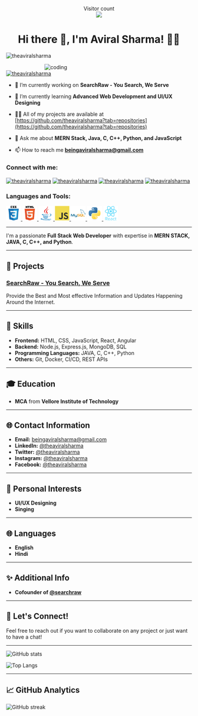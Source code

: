 <p align="center"> 
  Visitor count<br>
  <img src="https://profile-counter.glitch.me/theaviralsharma/count.svg" />
</p>

<h1 align="center"> Hi there 👋, I'm Aviral Sharma! 👨‍💻</h1>

<p align="left"> <img src="https://komarev.com/ghpvc/?username=theaviralsharma&label=Profile%20views&color=0e75b6&style=flat" alt="theaviralsharma" /> </p>

<img align="right" alt="coding" width="400" src="https://user-images.githubusercontent.com/46869388/89207039-b899e600-d5d7-11ea-90d0-c894383d35b4.gif">

<p align="left"> <a href="https://www.linkedin.com/in/theaviralsharma/" target="blank"><img src="https://img.shields.io/twitter/follow/theaviralsharma?logo=twitter&style=for-the-badge" alt="theaviralsharma" /></a> </p>

- 🔭 I’m currently working on **SearchRaw - You Search, We Serve**

- 🌱 I’m currently learning **Advanced Web Development and UI/UX Designing**

- 👨‍💻 All of my projects are available at [https://github.com/theaviralsharma?tab=repositories](https://github.com/theaviralsharma?tab=repositories)

- 💬 Ask me about **MERN Stack, Java, C, C++, Python, and JavaScript**

- 📫 How to reach me **beingaviralsharma@gmail.com**

<h3 align="left">Connect with me:</h3>
<p align="left">
<a href="https://twitter.com/theaviralsharma" target="blank"><img align="center" src="https://raw.githubusercontent.com/rahuldkjain/github-profile-readme-generator/master/src/images/icons/Social/twitter.svg" alt="theaviralsharma" height="30" width="40" /></a>
<a href="https://linkedin.com/in/theaviralsharma" target="blank"><img align="center" src="https://raw.githubusercontent.com/rahuldkjain/github-profile-readme-generator/master/src/images/icons/Social/linked-in-alt.svg" alt="theaviralsharma" height="30" width="40" /></a>
<a href="https://instagram.com/theaviralsharma" target="blank"><img align="center" src="https://raw.githubusercontent.com/rahuldkjain/github-profile-readme-generator/master/src/images/icons/Social/instagram.svg" alt="theaviralsharma" height="30" width="40" /></a>
<a href="https://www.facebook.com/theaviralsharma" target="blank"><img align="center" src="https://raw.githubusercontent.com/rahuldkjain/github-profile-readme-generator/master/src/images/icons/Social/facebook.svg" alt="theaviralsharma" height="30" width="40" /></a>
</p>

<h3 align="left">Languages and Tools:</h3>
<p align="left"> 
  <a href="https://www.w3schools.com/css/" target="_blank" rel="noreferrer"> 
    <img src="https://raw.githubusercontent.com/devicons/devicon/master/icons/css3/css3-original-wordmark.svg" alt="css3" width="40" height="40"/> 
  </a> 
  <a href="https://www.w3.org/html/" target="_blank" rel="noreferrer"> 
    <img src="https://raw.githubusercontent.com/devicons/devicon/master/icons/html5/html5-original-wordmark.svg" alt="html5" width="40" height="40"/> 
  </a> 
  <a href="https://www.java.com" target="_blank" rel="noreferrer"> 
    <img src="https://raw.githubusercontent.com/devicons/devicon/master/icons/java/java-original.svg" alt="java" width="40" height="40"/> 
  </a> 
  <a href="https://developer.mozilla.org/en-US/docs/Web/JavaScript" target="_blank" rel="noreferrer"> 
    <img src="https://raw.githubusercontent.com/devicons/devicon/master/icons/javascript/javascript-original.svg" alt="javascript" width="40" height="40"/> 
  </a> 
  <a href="https://www.mysql.com/" target="_blank" rel="noreferrer"> 
    <img src="https://raw.githubusercontent.com/devicons/devicon/master/icons/mysql/mysql-original-wordmark.svg" alt="mysql" width="40" height="40"/> 
  </a> 
  <a href="https://www.python.org" target="_blank" rel="noreferrer"> 
    <img src="https://raw.githubusercontent.com/devicons/devicon/master/icons/python/python-original.svg" alt="python" width="40" height="40"/> 
  </a> 
  <a href="https://reactjs.org/" target="_blank" rel="noreferrer"> 
    <img src="https://raw.githubusercontent.com/devicons/devicon/master/icons/react/react-original-wordmark.svg" alt="react" width="40" height="40"/> 
  </a> 
</p>


---

I'm a passionate **Full Stack Web Developer** with expertise in **MERN STACK, JAVA, C, C++, and Python**.

---

## 🔭 Projects
### [SearchRaw - You Search, We Serve](#)
Provide the Best and Most effective Information and Updates Happening Around the Internet.

---

## 🌟 Skills
- **Frontend:** HTML, CSS, JavaScript, React, Angular
- **Backend:** Node.js, Express.js, MongoDB, SQL
- **Programming Languages:** JAVA, C, C++, Python
- **Others:** Git, Docker, CI/CD, REST APIs

---

## 🎓 Education
- **MCA** from **Vellore Institute of Technology**

---

## 🌐 Contact Information
- **Email:** [beingaviralsharma@gmail.com](mailto:beingaviralsharma@gmail.com)
- **LinkedIn:** [@theaviralsharma](https://linkedin.com/in/theaviralsharma)
- **Twitter:** [@theaviralsharma](https://twitter.com/theaviralsharma)
- **Instagram:** [@theaviralsharma](https://instagram.com/theaviralsharma)
- **Facebook:** [@theaviralsharma](https://facebook.com/theaviralsharma)

---

## 🎤 Personal Interests
- **UI/UX Designing**
- **Singing**

---

## 🌐 Languages
- **English**
- **Hindi**

---

## ✨ Additional Info
- **Cofounder of [@searchraw](#)**

---

## 💬 Let's Connect!
Feel free to reach out if you want to collaborate on any project or just want to have a chat!

---

![GitHub stats](https://github-readme-stats.vercel.app/api?username=theaviralsharma&show_icons=true&theme=radical)

![Top Langs](https://github-readme-stats.vercel.app/api/top-langs/?username=theaviralsharma&layout=compact&theme=radical)

---

## 📈 GitHub Analytics
![GitHub streak](https://github-readme-streak-stats.herokuapp.com/?user=theaviralsharma&theme=radical)
